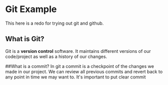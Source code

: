  # Git Example
 This here is a redo for trying out git and github.

## What is Git?
Git is a **version control** software. It maintains different versions of our code/project as well as a history of our changes.

##What is a commit?
In git a commit is a checkpoint of the changes we made in our project. We can review all previous commits and revert back to any point in time we may want to. It's important to put clear commit 